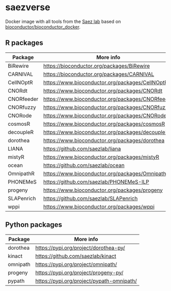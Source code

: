 # saezverse
Docker image with all tools from the [Saez lab](http://www.saezlab.org) based on [bioconductor/bioconductor_docker](https://github.com/Bioconductor/bioconductor_docker).

## R packages

| Package    | More info                                        |
| ---------- | ------------------------------------------------ |
| BiRewire   | https://bioconductor.org/packages/BiRewire       |
| CARNIVAL   | https://bioconductor.org/packages/CARNIVAL       |
| CellNOptR  | https://www.bioconductor.org/packages/CellNOptR  |
| CNORdt     | https://www.bioconductor.org/packages/CNORdt     |
| CNORfeeder | https://www.bioconductor.org/packages/CNORfeeder |
| CNORfuzzy  | https://www.bioconductor.org/packages/CNORfuzzy  |
| CNORode    | https://www.bioconductor.org/packages/CNORode    |
| cosmosR    | https://www.bioconductor.org/packages/cosmosR    |
| decoupleR  | https://www.bioconductor.org/packages/decoupleR  |
| dorothea   | https://www.bioconductor.org/packages/dorothea   |
| LIANA      | https://github.com/saezlab/liana                 |
| mistyR     | https://www.bioconductor.org/packages/mistyR     |
| ocean      | https://github.com/saezlab/ocean                 |
| OmnipathR  | https://www.bioconductor.org/packages/OmnipathR  |
| PHONEMeS   | https://github.com/saezlab/PHONEMeS-ILP          |
| progeny    | https://www.bioconductor.org/packages/progeny    |
| SLAPenrich | https://github.com/saezlab/SLAPenrich            |
| wppi       | https://www.bioconductor.org/packages/wppi       |



## Python packages

| Package  | More info                                 |
| -------- | ----------------------------------------- |
| dorothea | https://pypi.org/project/dorothea-py/     |
| kinact   | https://github.com/saezlab/kinact         |
| omnipath | https://pypi.org/project/omnipath/        |
| progeny  | https://pypi.org/project/progeny-py/      |
| pypath   | https://pypi.org/project/pypath-omnipath/ |

